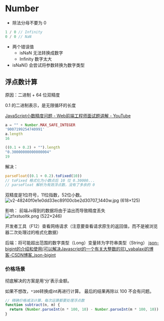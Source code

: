 # Number

- 除法分母不要为 0

```js
1 / 0 // Infinity
0 / 0 // NaN
```

- 两个错误值
  - isNaN 无法转换成数字
  - Infinity 数字太大
- isNaN() 会尝试将参数转换为数字类型

## 浮点数计算

原因：二进制 + 64 位双精度

0.1 的二进制表示，是无限循环的长度

[JavaScript小数精度问题 - Web前端工程师面试题讲解 - YouTube](https://www.youtube.com/watch?v=cI0XQkC9AOc)

```js
a = "" + Number.MAX_SAFE_INTEGER
'9007199254740991'
a.length
16

((0.1 + 0.2) + "").length
"0.30000000000000004"
19
```

解决：
```js
parseFloat((0.1 + 0.2).toFixed(10))
// toFixed 格式化为小数点后 10 位 0.30000...
// parseFloat 解析为有效浮点数，没有了多余的 0
```

双精度是1位符号，11位指数，52位小数。
![v2-48240f0e1e0dd33ec89100cbe2d30707_1440w.jpg (618×125)](https://pic3.zhimg.com/80/v2-48240f0e1e0dd33ec89100cbe2d30707_1440w.jpg?source=1940ef5c)

影响：
前端Js得到的数据将由于溢出而导致精度丢失
![zfxstuoltk.png (522×246)](https://ask.qcloudimg.com/http-save/yehe-2553644/zfxstuoltk.png?imageView2/2/w/1620)

开发者工具（F12）查看网络请求（注意要查看请求原生的返回值，而不是被浏览器二次处理过的格式化数据）

后端：将可能超出范围的数字类型（Long）变量转为字符串类型（String）
[json-bigint的介绍和使用(可以解决Javascript的一个有关大整数的坑)_yabalaxi的博客-CSDN博客_json-bigint](https://blog.csdn.net/Aaa_Liao/article/details/106982675)

### 价格场景
彻底解决的方案是用‘分’表示金额。

如果不想改，`*100`转换成int再进行计算。
最后的结果再除以 100 不会有问题。
```js
// 精确价格减法计算，每次运算都要处理浮点数
function subtract(n, m) {
  return (Number.parseInt(n * 100, 10) - Number.parseInt(m * 100, 10)) / 100
}
```
